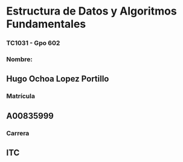 # Estructura de Datos y Algoritmos Fundamentales
### TC1031 - Gpo 602
### Nombre:
## Hugo Ochoa Lopez Portillo
### Matrícula
## A00835999
### Carrera
## ITC

